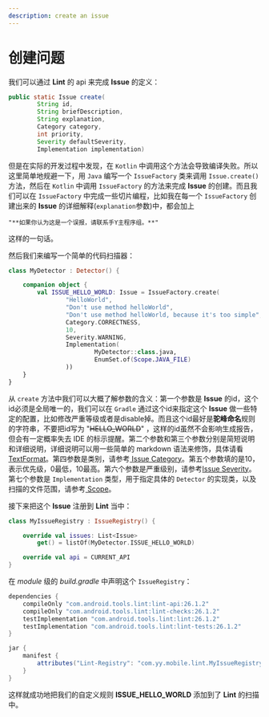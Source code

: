 ```yaml
---
description: create an issue
---
```


# 创建问题

我们可以通过 **Lint** 的 api 来完成 **Issue** 的定义：

```java
public static Issue create(
        String id,
        String briefDescription,
        String explanation,
        Category category,
        int priority,
        Severity defaultSeverity,
        Implementation implementation)
```

 但是在实际的开发过程中发现，在 `Kotlin` 中调用这个方法会导致编译失败。所以这里简单地规避一下，用 `Java` 编写一个 `IssueFactory` 类来调用 `Issue.create()` 方法，然后在 `Kotlin` 中调用 `IssueFactory` 的方法来完成 **Issue** 的创建。而且我们可以在 `IssueFactory` 中完成一些切片编程，比如我在每一个 `IssueFactory` 创建出来的 **Issue** 的详细解释\(`explanation`参数\)中，都会加上 

```text
"**如果你认为这是一个误报，请联系手Y主程序组。**"
```

 这样的一句话。

然后我们来编写一个简单的代码扫描器：

```kotlin
class MyDetector : Detector() {

    companion object {
        val ISSUE_HELLO_WORLD: Issue = IssueFactory.create(
                "HelloWorld",
                "Don't use method helloWorld",
                "Don't use method helloWorld, because it's too simple",
                Category.CORRECTNESS,
                10,
                Severity.WARNING,
                Implementation(
                        MyDetector::class.java,
                        EnumSet.of(Scope.JAVA_FILE)
                ))
    }
}
```

 从 `create` 方法中我们可以大概了解参数的含义：第一个参数是 **Issue** 的id，这个id必须是全局唯一的，我们可以在 `Gradle` 通过这个id来指定这个 **Issue** 做一些特定的配置，比如修改严重等级或者是disable掉。而且这个id最好是**驼峰命名**规则的字符串，不要把id写为 "~~HELLO\_WORLD~~" ，这样的id虽然不会影响生成报告，但会有一定概率失去 IDE 的标示提醒。第二个参数和第三个参数分别是简短说明和详细说明，详细说明可以用一些简单的 markdown 语法来修饰，具体请看 [TextFormat](../other.md#wen-ben-ge-shi)。第四参数是类别，请参考[ Issue Category](../issue/category.md)。第五个参数填的是10，表示优先级，0最低，10最高。第六个参数是严重级别，请参考[Issue Severity](../issue/severity.md)。第七个参数是 `Implementation` 类型，用于指定具体的 `Detector` 的实现类，以及扫描的文件范围，请参考[ Scope](../other.md#sao-miao-fan-wei)。

接下来把这个 **Issue** 注册到 **Lint** 当中：

```kotlin
class MyIssueRegistry : IssueRegistry() {

    override val issues: List<Issue>
        get() = listOf(MyDetector.ISSUE_HELLO_WORLD)

    override val api = CURRENT_API
}
```

 在 _module_ 级的 _build.gradle_ 中声明这个 `IssueRegistry`：

```groovy
dependencies {
    compileOnly "com.android.tools.lint:lint-api:26.1.2"
    compileOnly "com.android.tools.lint:lint-checks:26.1.2"
    testImplementation "com.android.tools.lint:lint:26.1.2"
    testImplementation "com.android.tools.lint:lint-tests:26.1.2"
}

jar {
    manifest {
        attributes("Lint-Registry": "com.yy.mobile.lint.MyIssueRegistry")
    }
}
```

 这样就成功地把我们的自定义规则 **ISSUE\_HELLO\_WORLD** 添加到了 **Lint** 的扫描中。


